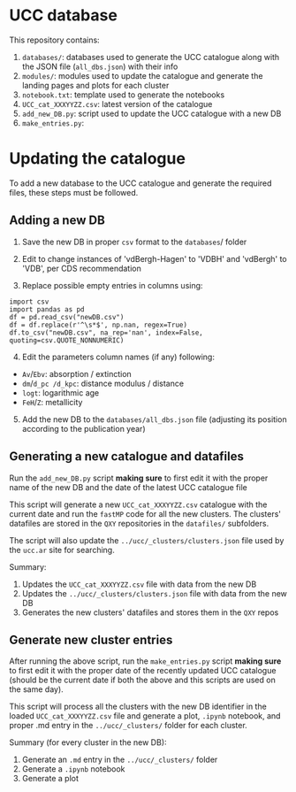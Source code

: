 # UCC database

This repository contains:

1. `databases/`: databases used to generate the UCC catalogue along with
   the JSON file (`all_dbs.json`) with their info
2. `modules/`:  modules used to update the catalogue and generate the landing
   pages and plots for each  cluster
3. `notebook.txt`: template used to generate the notebooks
4. `UCC_cat_XXXYYZZ.csv`: latest version of the catalogue
5. `add_new_DB.py`: script used to update the UCC catalogue with a new DB
6. `make_entries.py`: 
 

# Updating the catalogue

To add a new database to the UCC catalogue and generate the required files,
these steps must be followed.


## Adding a new DB

1. Save the new DB in proper `csv` format to the `databases`/ folder

2. Edit to change instances of 'vdBergh-Hagen' to 'VDBH' and 'vdBergh' to
'VDB', per CDS recommendation

3. Replace possible empty entries in columns using:

```
import csv
import pandas as pd
df = pd.read_csv("newDB.csv")
df = df.replace(r'^\s*$', np.nan, regex=True)
df.to_csv("newDB.csv", na_rep='nan', index=False, quoting=csv.QUOTE_NONNUMERIC)
```

4. Edit the parameters column names (if any) following:
  - `Av`/`Ebv`: absorption / extinction
  - `dm`/`d_pc /d_kpc`: distance modulus / distance
  - `logt`: logarithmic age
  - `FeH`/`Z`: metallicity

5. Add the new DB to the `databases/all_dbs.json` file (adjusting its position
according to the publication year)


## Generating a new catalogue and datafiles

Run the `add_new_DB.py` script **making sure** to first edit it with the proper
name of the new DB and the date of the latest UCC catalogue file

This script will generate a new `UCC_cat_XXXYYZZ.csv` catalogue with the
current date and run the `fastMP` code for all the new clusters. The clusters'
datafiles are stored in the  `QXY` repositories in the `datafiles/` subfolders.

The script will also update the `../ucc/_clusters/clusters.json` file used
by the `ucc.ar` site for searching.

Summary:

1. Updates the `UCC_cat_XXXYYZZ.csv` file with data from the new DB
2. Updates the `../ucc/_clusters/clusters.json` file with data from the new DB
3. Generates the new clusters' datafiles and stores them in the `QXY` repos


## Generate new cluster entries

After running the above script, run the `make_entries.py` script **making sure**
to first edit it with the proper date of the recently updated UCC catalogue
(should be the current date if both the above and this scripts are used on the
same day).

This script will process all the clusters with the new DB identifier in the
loaded `UCC_cat_XXXYYZZ.csv` file and generate a plot, `.ipynb` notebook, and
proper .md entry in the `../ucc/_clusters/` folder for each cluster.

Summary (for every cluster in the new DB):

1. Generate an `.md` entry in the `../ucc/_clusters/` folder
2. Generate a `.ipynb` notebook
3. Generate a plot